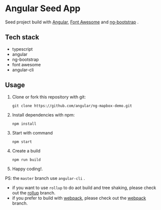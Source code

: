 # Angular Seed App

Seed project build with [Angular](https://angular.io/), [Font Awesome](https://fontawesome.com/) and [ng-bootstrap](https://ng-bootstrap.github.io/) .

## Tech stack

  - typescript
  - angular
  - ng-bootstrap
  - font awesome
  - angular-cli

## Usage

  1. Clone or fork this repository with git:

     ```shell
     git clone https://github.com/angular/ng-mapbox-demo.git
     ```

  2. Install dependencies with npm:

     ```shell
     npm install
     ```

  3. Start with command

     ```shell
     npm start
     ```

  4. Create a build

     ```shell
     npm run build
     ```

  5. Happy coding!.

PS: the `master` branch use `angular-cli` .

- if you want to use `rollup` to do aot build and tree shaking, please check out the
  [rollup](https://github.com/beginor/ng-mapbox-demo/tree/rollup) branch.
- if you prefer to build with [webpack](http://webpack.github.io), please check out the
  [webpack](https://github.com/beginor/ng-mapbox-demo/tree/webpack) branch.
